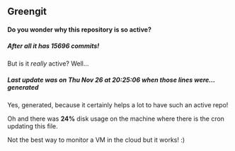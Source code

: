 ## Greengit

#### Do you wonder why this repository is so active?

##### After all it has 15696 commits!

But is it *really* active? Well...

##### Last update was on Thu Nov 26 at 20:25:06 when those lines were... generated

Yes, generated, because it certainly helps a lot to have such an active repo!

Oh and there was **24%** disk usage on the machine
where there is the cron updating this file.

Not the best way to monitor a VM in the cloud but it works! :)
